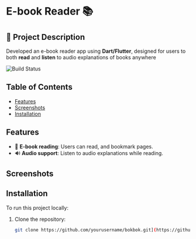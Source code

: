# E-book Reader 📚 

## 📝 Project Description
Developed an e-book reader app using **Dart/Flutter**, designed for users to both **read** and **listen** to audio explanations of books anywhere

![Build Status](https://img.shields.io/badge/build-Complete-brightgreen)

## Table of Contents
- [Features](#features)
- [Screenshots](#screenshots)
- [Installation](#installation)


## Features
- 📖 **E-book reading**: Users can read, and bookmark pages.
- 🔊 **Audio support**: Listen to audio explanations while reading.

## Screenshots


## Installation
To run this project locally:

1. Clone the repository:
   ```bash
   git clone https://github.com/yourusername/bokbok.git](https://github.com/SetthananP/BOKBOK.git
